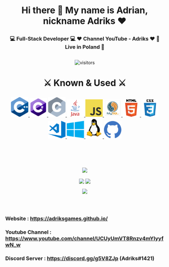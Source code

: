 # <p align="center">Hi there 👋 My name is Adrian, nickname Adriks ❤️</p>

<h3 align="center"> 💻 Full-Stack Developer 💻 ❤️ Channel YouTube - Adriks ❤️ 🏰 Live in Poland 🏰 </h1>

<pre></pre>

<p align="center">
  <img src="https://komarev.com/ghpvc/?username=AdriksOwy" alt="visitors" />
</p>

# <p align="center">⚔️ Known & Used ⚔️</p>

<p align="center">
<a href="https://isocpp.org/" title="C++">
  <img width="55" src="./assets/cpp.png" alt="C++">
</a>
    
<a href="https://docs.microsoft.com/en-us/dotnet/csharp/" title="C#">
  <img width="55" src="./assets/csharp.png" alt="C#">
</a>

<a href="https://www.cprogramming.com/" title="C">
  <img width="55" src="./assets/c.png" alt="C">
</a>

<a href="" title="Java">
  <img width="55" src="./assets/java.png" alt="Java">
</a>

<a href="https://developer.mozilla.org/en-US/docs/Web/JavaScript" title="Javascript">
  <img width="55" src="https://raw.githubusercontent.com/github/explore/master/topics/javascript/javascript.png" alt="JavaScript">
</a>

<a href="https://www.mysql.com/" title="MySQL">
  <img width="55" src="./assets/mysql.png" alt="MySQL">
</a>
  
<a href="https://developer.mozilla.org/en-US/docs/Web/HTML" title="HTML">
  <img width="55" src="https://raw.githubusercontent.com/github/explore/master/topics/html/html.png" alt="HTML">
</a>

<a href="https://developer.mozilla.org/en-US/docs/Web/CSS" title="CSS">
  <img width="55" src="https://raw.githubusercontent.com/github/explore/master/topics/css/css.png" alt="CSS">
</a>

<a href="https://code.visualstudio.com/" title="Visual-Studio-Code">
  <img width="55" src="https://raw.githubusercontent.com/github/explore/master/topics/visual-studio-code/visual-studio-code.png" alt="VisualStudio-Code">
</a>

<a href="https://www.microsoft.com/en-US/windows" title="Windows">
  <img width="55" src="./assets/windows.png" alt="Windows">
</a>

<a href="https://www.linux.org/" title="Linux">
  <img width="55" src="./assets/tux.svg" alt="Linux">
</a>

<a href="https://github.com/" title="GitHub">
  <img width="55" src="./assets/github.png" alt="GitHub">
</a>
</p><br>

<pre></pre><br>

<p align="center">
  <img src="https://github-profile-trophy.vercel.app/?username=AdriksOwy&column=7&theme=onedark" width="1200px">
</p>
<p align="center">
  <img align="center" src="https://github-readme-stats.vercel.app/api?username=AdriksOwy&count_private=true&show_icons=true&theme=tokyonight" width="500px" />
  <img align="center" src="https://github-readme-stats.vercel.app/api/top-langs/?username=AdriksOwy&layout=compact&theme=tokyonight" width="400px" />
</p>
<p align="center">
  <img align="center" src="https://github-readme-stats.vercel.app/api/wakatime?username=AdriksOwy&theme=tokyonight" width="650px" />
</p>
<br>

<pre></pre>

### Website : https://adriksgames.github.io/ <br>
### Youtube Channel : https://www.youtube.com/channel/UCUyUmVT8Rnzv4mYIyyfwN_w <br>
### Discord Server : https://discord.gg/g5V8ZJp (Adriks#1421) <br>

<pre></pre>
